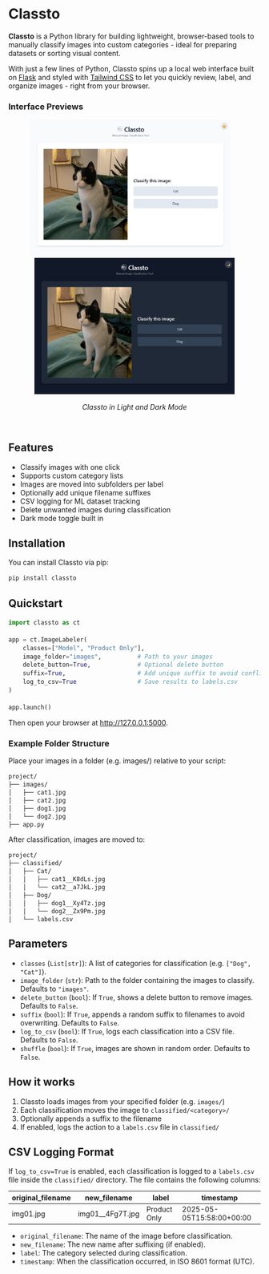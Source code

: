 # Classto

**Classto** is a Python library for building lightweight, browser-based tools to manually classify images into custom categories - ideal for preparing datasets or sorting visual content.

With just a few lines of Python, Classto spins up a local web interface built on [Flask](https://flask.palletsprojects.com/) and styled with [Tailwind CSS](https://tailwindcss.com/) to let you quickly review, label, and organize images - right from your browser.




### Interface Previews

<p align="center">
  <img src="https://raw.githubusercontent.com/SimonHRD/classto/refs/heads/main/assets/screenshot_light.png" alt="Classto Light Mode" width="400">
  &nbsp;&nbsp;&nbsp;
  <img src="https://raw.githubusercontent.com/SimonHRD/classto/refs/heads/main/assets/screenshot_dark.png" alt="Classto Dark Mode" width="400">
</p>

<p align="center"><em>Classto in Light and Dark Mode</em></p>
&nbsp;

## Features

- Classify images with one click
- Supports custom category lists
- Images are moved into subfolders per label
- Optionally add unique filename suffixes
- CSV logging for ML dataset tracking
- Delete unwanted images during classification
- Dark mode toggle built in

## Installation

You can install Classto via pip:

```bash
pip install classto
```

## Quickstart
```python
import classto as ct

app = ct.ImageLabeler(
    classes=["Model", "Product Only"],
    image_folder="images",          # Path to your images
    delete_button=True,             # Optional delete button
    suffix=True,                    # Add unique suffix to avoid conflicts
    log_to_csv=True                 # Save results to labels.csv
)

app.launch()
```
Then open your browser at http://127.0.0.1:5000.

### Example Folder Structure
Place your images in a folder (e.g. images/) relative to your script:
```
project/
├── images/
│   ├── cat1.jpg
│   ├── cat2.jpg
│   ├── dog1.jpg
│   └── dog2.jpg
├── app.py
```

After classification, images are moved to:

```
project/
├── classified/
│   ├── Cat/
│   │   ├── cat1__K8dLs.jpg
│   │   └── cat2__a7JkL.jpg
│   ├── Dog/
│   │   ├── dog1__Xy4Tz.jpg
│   │   └── dog2__Zx9Pm.jpg
│   └── labels.csv
```



## Parameters

- `classes` (`List[str]`): A list of categories for classification (e.g. `["Dog", "Cat"]`).
- `image_folder` (`str`): Path to the folder containing the images to classify. Defaults to `"images"`.
- `delete_button` (`bool`): If `True`, shows a delete button to remove images. Defaults to `False`.
- `suffix` (`bool`): If `True`, appends a random suffix to filenames to avoid overwriting. Defaults to `False`.
- `log_to_csv` (`bool`): If `True`, logs each classification into a CSV file. Defaults to `False`.
- `shuffle` (`bool`): If `True`, images are shown in random order. Defaults to `False`.


## How it works
1. Classto loads images from your specified folder (e.g. `images/`)
2. Each classification moves the image to `classified/<category>/`
3. Optionally appends a suffix to the filename
4. If enabled, logs the action to a `labels.csv` file in `classified/`

## CSV Logging Format

If `log_to_csv=True` is enabled, each classification is logged to a `labels.csv` file inside the `classified/` directory. The file contains the following columns:

| original_filename | new_filename        | label          | timestamp                |
|-------------------|---------------------|----------------|--------------------------|
| img01.jpg         | img01__4Fg7T.jpg    | Product Only   | 2025-05-05T15:58:00+00:00 |

- `original_filename`: The name of the image before classification.
- `new_filename`: The new name after suffixing (if enabled).
- `label`: The category selected during classification.
- `timestamp`: When the classification occurred, in ISO 8601 format (UTC).